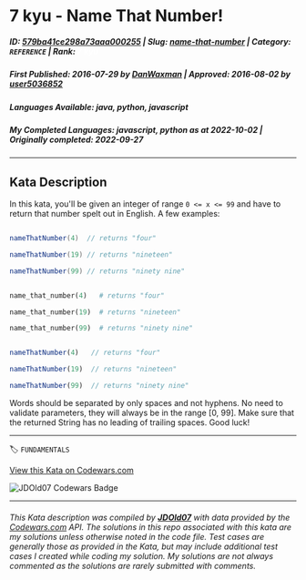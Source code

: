 # 7 kyu - Name That Number!

##### **ID**: [579ba41ce298a73aaa000255](https://www.codewars.com/kata/579ba41ce298a73aaa000255) | **Slug**: [name-that-number](https://www.codewars.com/kata/579ba41ce298a73aaa000255) | **Category**: `REFERENCE` | **Rank**: <span style="color:white">7 kyu</span>

##### **First Published**: 2016-07-29 ***by*** [DanWaxman](https://www.codewars.com/users/DanWaxman) | **Approved**: 2016-08-02 ***by*** [user5036852](https://www.codewars.com/users/user5036852)

##### **Languages Available**: java, python, javascript

##### **My Completed Languages**: javascript, python ***as at*** 2022-10-02 | **Originally completed**: 2022-09-27

---

## Kata Description


In this kata, you'll be given an integer of range `0 <= x <= 99` and have to return that number spelt out in English. A few examples:



```java

nameThatNumber(4)  // returns "four"

nameThatNumber(19) // returns "nineteen"

nameThatNumber(99) // returns "ninety nine"

```



```python

name_that_number(4)   # returns "four"

name_that_number(19)  # returns "nineteen"

name_that_number(99)  # returns "ninety nine"

```



```javascript

nameThatNumber(4)   // returns "four"

nameThatNumber(19)  // returns "nineteen"

nameThatNumber(99)  // returns "ninety nine"

```



Words should be separated by only spaces and not hyphens. No need to validate parameters, they will always be in the range [0, 99]. Make sure that the returned String has no leading of trailing spaces. Good luck!



---


🏷 `FUNDAMENTALS`


[View this Kata on Codewars.com](https://www.codewars.com/kata/579ba41ce298a73aaa000255)

![](https://www.codewars.com/users/jdold07/badges/large "JDOld07 Codewars Badge")

---

###### *This Kata description was compiled by [**JDOld07**](https://tpstech.dev) with data provided by the [Codewars.com](https://www.codewars.com) API.  The solutions in this repo associated with this kata are my solutions unless otherwise noted in the code file.  Test cases are generally those as provided in the Kata, but may include additional test cases I created while coding my solution.  My solutions are not always commented as the solutions are rarely submitted with comments.*
